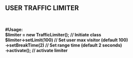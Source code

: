<h2>USER TRAFFIC LIMITER</h2><br>

<b>#Usage:<b> <br>
$limiter = new TrafficLimiter(); // Initiate class <br>
$limiter->setLimit(100) // Set user max visitor (default 100) <br>
        ->setBreakTime(2) // Set range time (default 2 seconds) <br>
        ->activate(); // activate limiter 
